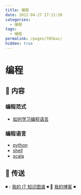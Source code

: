 ```yaml
---
title: 编程
date: 2022-04-27 17:11:50
categories:
  - 编程
tags:
  - 编程
permalink: /pages/f85bac/
hidden: true
---
```


# 编程

## 📖 内容

### 编程范式

- [如何学习编程语言](01.编程范式/01.如何学习编程语言.md)

### 编程语言

- [python](02.编程语言/01.python.md)
- [shell](02.编程语言/02.shell.md)
- [scala](02.编程语言/03.scala.md)

## 🚪 传送

◾ 💧 [我的 IT 知识图谱](https://dunwu.github.io/waterdrop/) ◾ 🎯 [我的博客](https://dunwu.github.io/blog/) ◾
